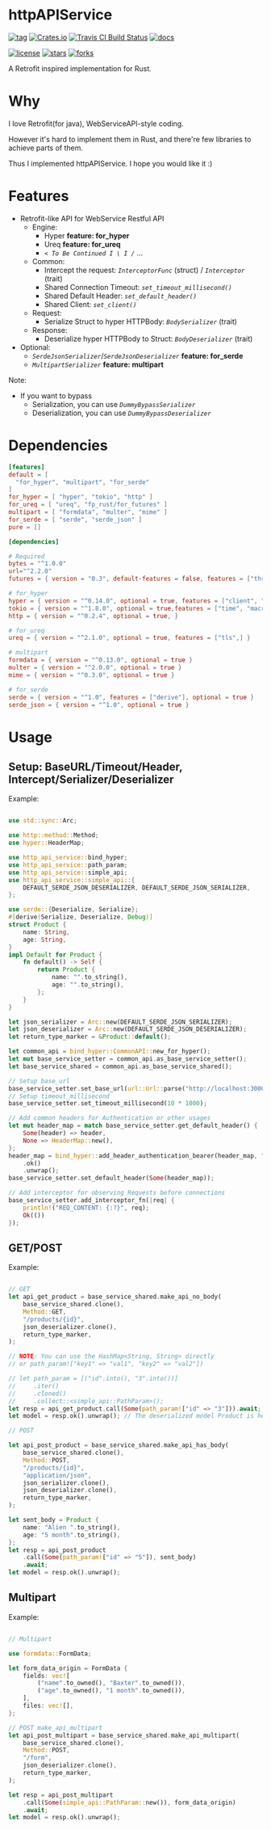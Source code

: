 # httpAPIService

[![tag](https://img.shields.io/github/tag/TeaEntityLab/httpAPIService.svg)](https://github.com/TeaEntityLab/httpAPIService)
[![Crates.io](https://img.shields.io/crates/d/http_api_service.svg)](https://crates.io/crates/http_api_service)
[![Travis CI Build Status](https://api.travis-ci.org/TeaEntityLab/httpAPIService.svg?branch=master)](https://travis-ci.org/TeaEntityLab/httpAPIService)
[![docs](https://img.shields.io/badge/docs-online-5023dd.svg)](https://docs.rs/http_api_service/)

[![license](https://img.shields.io/github/license/TeaEntityLab/httpAPIService.svg?style=social&label=License)](https://github.com/TeaEntityLab/httpAPIService)
[![stars](https://img.shields.io/github/stars/TeaEntityLab/httpAPIService.svg?style=social&label=Stars)](https://github.com/TeaEntityLab/httpAPIService)
[![forks](https://img.shields.io/github/forks/TeaEntityLab/httpAPIService.svg?style=social&label=Fork)](https://github.com/TeaEntityLab/httpAPIService)


A Retrofit inspired implementation for Rust.

# Why

I love Retrofit(for java), WebServiceAPI-style coding.

However it's hard to implement them in Rust, and there're few libraries to achieve parts of them.

Thus I implemented httpAPIService. I hope you would like it :)


# Features

* Retrofit-like API for WebService Restful API
  * Engine:
    * Hyper **feature: for_hyper**
    * Ureq **feature: for_ureq**
    * *`< To Be Continued I \ I /`* ...
  * Common:
    * Intercept the request: *`InterceptorFunc`* (struct) / *`Interceptor`* (trait)
    * Shared Connection Timeout: *`set_timeout_millisecond()`*
    * Shared Default Header: *`set_default_header()`*
    * Shared Client: *`set_client()`*
  * Request:
    * Serialize Struct to hyper HTTPBody: *`BodySerializer`* (trait)
  * Response:
    * Deserialize hyper HTTPBody to Struct: *`BodyDeserializer`* (trait)
* Optional:
  * *`SerdeJsonSerializer`*/*`SerdeJsonDeserializer`* **feature: for_serde**
  * *`MultipartSerializer`* **feature: multipart**

Note:
* If you want to bypass
  * Serialization, you can use *`DummyBypassSerializer`*
  * Deserialization, you can use *`DummyBypassDeserializer`*

# Dependencies

```toml
[features]
default = [
  "for_hyper", "multipart", "for_serde"
]
for_hyper = [ "hyper", "tokio", "http" ]
for_ureq = [ "ureq", "fp_rust/for_futures" ]
multipart = [ "formdata", "multer", "mime" ]
for_serde = [ "serde", "serde_json" ]
pure = []

[dependencies]

# Required
bytes = "^1.0.0"
url="^2.2.0"
futures = { version = "0.3", default-features = false, features = ["thread-pool"] }

# for_hyper
hyper = { version = "^0.14.0", optional = true, features = ["client", "http1", "http2", "stream", "tcp",] }
tokio = { version = "^1.8.0", optional = true,features = ["time", "macros",] }
http = { version = "^0.2.4", optional = true, }

# for_ureq
ureq = { version = "^2.1.0", optional = true, features = ["tls",] }

# multipart
formdata = { version = "^0.13.0", optional = true }
multer = { version = "^2.0.0", optional = true }
mime = { version = "^0.3.0", optional = true }

# for_serde
serde = { version = "^1.0", features = ["derive"], optional = true }
serde_json = { version = "^1.0", optional = true }
```

# Usage

## Setup: BaseURL/Timeout/Header, Intercept/Serializer/Deserializer

Example:

```rust

use std::sync::Arc;

use http::method::Method;
use hyper::HeaderMap;

use http_api_service::bind_hyper;
use http_api_service::path_param;
use http_api_service::simple_api;
use http_api_service::simple_api::{
    DEFAULT_SERDE_JSON_DESERIALIZER, DEFAULT_SERDE_JSON_SERIALIZER,
};

use serde::{Deserialize, Serialize};
#[derive(Serialize, Deserialize, Debug)]
struct Product {
    name: String,
    age: String,
}
impl Default for Product {
    fn default() -> Self {
        return Product {
            name: "".to_string(),
            age: "".to_string(),
        };
    }
}

let json_serializer = Arc::new(DEFAULT_SERDE_JSON_SERIALIZER);
let json_deserializer = Arc::new(DEFAULT_SERDE_JSON_DESERIALIZER);
let return_type_marker = &Product::default();

let common_api = bind_hyper::CommonAPI::new_for_hyper();
let mut base_service_setter = common_api.as_base_service_setter();
let base_service_shared = common_api.as_base_service_shared();

// Setup base_url
base_service_setter.set_base_url(url::Url::parse("http://localhost:3000").ok().unwrap());
// Setup timeout_millisecond
base_service_setter.set_timeout_millisecond(10 * 1000);

// Add common headers for Authentication or other usages
let mut header_map = match base_service_setter.get_default_header() {
    Some(header) => header,
    None => HeaderMap::new(),
};
header_map = bind_hyper::add_header_authentication_bearer(header_map, "MY_TOKEN")
    .ok()
    .unwrap();
base_service_setter.set_default_header(Some(header_map));

// Add interceptor for observing Requests before connections
base_service_setter.add_interceptor_fn(|req| {
    println!("REQ_CONTENT: {:?}", req);
    Ok(())
});

```

## GET/POST

Example:

```rust

// GET
let api_get_product = base_service_shared.make_api_no_body(
    base_service_shared.clone(),
    Method::GET,
    "/products/{id}",
    json_deserializer.clone(),
    return_type_marker,
);

// NOTE: You can use the HashMap<String, String> directly
// or path_param!["key1" => "val1", "key2" => "val2"])

// let path_param = [("id".into(), "3".into())]
//     .iter()
//     .cloned()
//     .collect::<simple_api::PathParam>();
let resp = api_get_product.call(Some(path_param!["id" => "3"])).await;
let model = resp.ok().unwrap(); // The deserialized model Product is here.

// POST

let api_post_product = base_service_shared.make_api_has_body(
    base_service_shared.clone(),
    Method::POST,
    "/products/{id}",
    "application/json",
    json_serializer.clone(),
    json_deserializer.clone(),
    return_type_marker,
);

let sent_body = Product {
    name: "Alien ".to_string(),
    age: "5 month".to_string(),
};
let resp = api_post_product
    .call(Some(path_param!["id" => "5"]), sent_body)
    .await;
let model = resp.ok().unwrap();

```

## Multipart

Example:

```rust

// Multipart

use formdata::FormData;

let form_data_origin = FormData {
    fields: vec![
        ("name".to_owned(), "Baxter".to_owned()),
        ("age".to_owned(), "1 month".to_owned()),
    ],
    files: vec![],
};

// POST make_api_multipart
let api_post_multipart = base_service_shared.make_api_multipart(
    base_service_shared.clone(),
    Method::POST,
    "/form",
    json_deserializer.clone(),
    return_type_marker,
);

let resp = api_post_multipart
    .call(Some(simple_api::PathParam::new()), form_data_origin)
    .await;
let model = resp.ok().unwrap();

```

